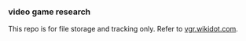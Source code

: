 ### video game research

This repo is for file storage and tracking only.
Refer to [vgr.wikidot.com](http://vgr.wikidot.com/).
